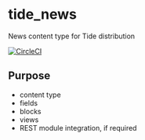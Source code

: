 # tide_news
News content type for Tide distribution

[![CircleCI](https://circleci.com/gh/dpc-sdp/tide_news.svg?style=shield&circle-token=401351ec1dc47267183b8758f741cbf5908aff14)](https://circleci.com/gh/dpc-sdp/tide_news)

## Purpose
- content type
- fields
- blocks
- views
- REST module integration, if required
